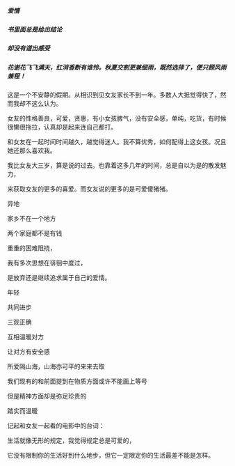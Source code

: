 ##### 爱情

##### 书里面总是给出结论

##### 却没有道出感受



##### 花谢花飞飞满天，红消香断有谁怜。秋夏交割更兼细雨，既然选择了，便只顾风雨兼程！



这是一个不安静的假期。从相识到见女友家长不到一年。多数人大抵觉得快了，然而我却不这么认为。

女友的性格善良，可爱，贤惠，有小女孩脾气，没有安全感，单纯，吃货，有时候很懒很拖拉，认真却是起来连自己都打。

和女友在一起时间时间越久，越觉得迷人。我不算优秀，如何配得上这女孩。况且她还那么喜欢我。



我比女友大三岁，算是说的过去。也靠着这多几年的时间，总是自以为是的散发魅力，

来获取女友的更多的喜爱。而女友说的更多的是可爱傻猪猪。



异地

家乡不在一个地方

两个家庭都不是有钱

重重的困难阻挠，

我有多次思想在徘徊中度过，

是放弃还是继续追求属于自己的爱情。



年轻

共同进步

三观正确

互相温暖对方

让对方有安全感

所爱隔山海，山海亦可平的来来去取

我们现有的和前面提到在物质方面或许不能画上等号

但是精神方面却是弥足珍贵的

踏实而温暖



记起和女友一起看的电影中的台词：

生活就像无形的规定，我觉得规定总是可爱的，

它没有限制你的生活好到什么地步，但它一定限定你的生活最差不能是怎样。

























